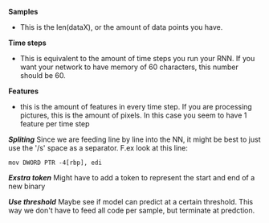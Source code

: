 **Samples**
 - This is the len(dataX), or the amount of data points you have.

**Time steps**
 - This is equivalent to the amount of time steps you run your RNN. 
If you want your network to have memory of 60 characters, this number should be 60.

**Features**
- this is the amount of features in every time step. If you are processing pictures, this is the amount of pixels.
In this case you seem to have 1 feature per time step

***Spliting***
Since we are feeding line by line into the NN, it might be best to just use the '/s' space as a separator. F.ex look at this line: 
``` 
mov DWORD PTR -4[rbp], edi
```

***Exstra token***
Might have to add a token to represent the start and end of a new binary 

***Use threshold***
Maybe see if model can predict at a certain threshold. This way we don't have to feed all code per sample, but terminate at predction. 